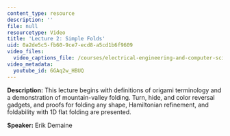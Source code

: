 ```yaml
---
content_type: resource
description: ''
file: null
resourcetype: Video
title: 'Lecture 2: Simple Folds'
uid: 0a2de5c5-fb60-9ce7-ecd8-a5cd1b6f9609
video_files:
  video_captions_file: /courses/electrical-engineering-and-computer-science/6-849-geometric-folding-algorithms-linkages-origami-polyhedra-fall-2012/class-and-lecture-videos/lecture-2-simple-folds/6GAq2w_HBUQ.vtt
video_metadata:
  youtube_id: 6GAq2w_HBUQ
---
```


**Description:** This lecture begins with definitions of origami terminology and a demonstration of mountain-valley folding. Turn, hide, and color reversal gadgets, and proofs for folding any shape, Hamiltonian refinement, and foldability with 1D flat folding are presented.

**Speaker:** Erik Demaine